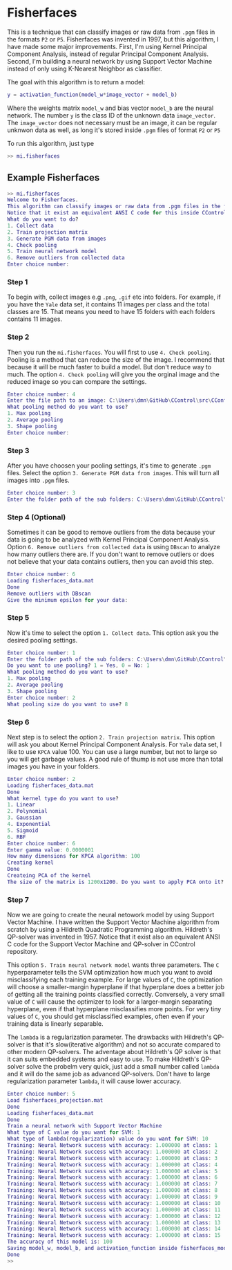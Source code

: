 # Fisherfaces
This is a technique that can classify images or raw data from `.pgm` files in the formats `P2` or `P5`.
Fisherfaces was invented in 1997, but this algorithm, I have made some major improvements. First, I'm using Kernel Principal Component Analysis,
instead of regular Principal Component Analysis. Second, I'm building a neural network by using Support Vector Machine instead of only using K-Nearest Neighbor as classifier.

The goal with this algorithm is to return a model:

```matlab
y = activation_function(model_w*image_vector + model_b)
```
Where the weights matrix `model_w` and bias vector `model_b` are the neural network.
The number `y` is the class ID of the unknown data `image_vector`. The `image_vector` does not necessary must be an image, it can be regular unknwon data as well, as long it's stored inside `.pgm` files of format `P2` or `P5`

To run this algorithm, just type

```matlab
>> mi.fisherfaces
```

## Example Fisherfaces
```matlab
>> mi.fisherfaces
Welcome to Fisherfaces.
This algorithm can classify images or raw data from .pgm files in the formats P2 and P5.
Notice that it exist an equivalent ANSI C code for this inside CControl
What do you want to do?
1. Collect data
2. Train projection matrix
3. Generate PGM data from images
4. Check pooling
5. Train neural network model
6. Remove outliers from collected data
Enter choice number:
```

### Step 1
To begin with, collect images e.g `.png`, `.gif` etc into folders. For example, if you have the `Yale` data set, it contains 11 images per class and the 
total classes are 15. That means you need to have 15 folders with each folders contains 11 images.

### Step 2
Then you run the `mi.fisherfaces`. You will first to use `4. Check pooling`. Pooling is a method that can reduce the size of the image. I recommend that
because it will be much faster to build a model. But don't reduce way to much. The option `4. Check pooling` will give you the orginal image and the 
reduced image so you can compare the settings.

```matlab
Enter choice number: 4
Enter the file path to an image: C:\Users\dmn\GitHub\CControl\src\CControl\Documents\Data\yale\Class 1\centerlight.gif
What pooling method do you want to use?
1. Max pooling
2. Average pooling
3. Shape pooling
Enter choice number:
```

### Step 3
After you have choosen your pooling settings, it's time to generate `.pgm` files. Select the option `3. Generate PGM data from images`.
This will turn all images into `.pgm` files.

```matlab
Enter choice number: 3
Enter the folder path of the sub folders: C:\Users\dmn\GitHub\CControl\src\CControl\Documents\Data\yale
```

### Step 4 (Optional)
Sometimes it can be good to remove outliers from the data because your data is going to be analyzed with Kernel Principal Component Analysis.
Option `6. Remove outliers from collected data` is using `DBscan` to analyze how many outliers there are. If you don't want to remove outliers or does not believe that your data contains
outliers, then you can avoid this step.

```matlab
Enter choice number: 6
Loading fisherfaces_data.mat
Done
Remove outliers with DBscan
Give the minimum epsilon for your data:
```

### Step 5
Now it's time to select the option `1. Collect data`.
This option ask you the desired pooling settings.

```matlab
Enter choice number: 1
Enter the folder path of the sub folders: C:\Users\dmn\GitHub\CControl\src\CControl\Documents\Data\yale
Do you want to use pooling? 1 = Yes, 0 = No: 1
What pooling method do you want to use?
1. Max pooling
2. Average pooling
3. Shape pooling
Enter choice number: 2
What pooling size do you want to use? 8
```

### Step 6
Next step is to select the option `2. Train projection matrix`. This option will ask you about Kernel Principal Component Analysis. 
For `Yale` data set, I like to use `KPCA` value 100. You can use a large number, but not to large so you will get garbage values.
A good rule of thump is not use more than total images you have in your folders.

```matlab
Enter choice number: 2
Loading fisherfaces_data.mat
Done
What kernel type do you want to use?
1. Linear
2. Polynomial
3. Gaussian
4. Exponential
5. Sigmoid
6. RBF
Enter choice number: 6
Enter gamma value: 0.0000001
How many dimensions for KPCA algorithm: 100
Creating kernel
Done
Createing PCA of the kernel
The size of the matrix is 1200x1200. Do you want to apply PCA onto it? 1 = Yes, 0 = No: 1
```

### Step 7
Now we are going to create the neural netowork model by using Support Vector Machine. I have written the Support Vector Machine algorithm from scratch by using a Hildreth Quadratic Programming algorithm. Hildreth's QP-solver was invented in 1957. Notice that it exist also an equivalent ANSI C code for the Support Vector Machine and QP-solver in CControl repository.

This option `5. Train neural network model` wants three parameters.
The `C` hyperparameter tells the SVM optimization how much you want to avoid misclassifying each training example. 
For large values of `C`, the optimization will choose a smaller-margin hyperplane if that hyperplane does a better job of getting all the training points classified correctly. 
Conversely, a very small value of `C` will cause the optimizer to look for a larger-margin separating hyperplane, even if that hyperplane misclassifies more points. 
For very tiny values of `C`, you should get misclassified examples, often even if your training data is linearly separable.

The `lambda` is a regularization parameter. The drawbacks with Hildreth's QP-solver is that it's slow(iterative algorithm) and not so accurate compared to other modern QP-solvers.
The adventage about Hildreth's QP solver is that it can suits embedded systems and easy to use. 
To make Hildreth's QP-solver solve the probelm very quick, just add a small number called `lambda` and it will do the same job as advanced QP-solvers.
Don't have to large regularization parameter `lambda`, it will cause lower accuracy.

```matlab
Enter choice number: 5
Load fisherfaces_projection.mat
Done
Loading fisherfaces_data.mat
Done
Train a neural network with Support Vector Machine
What type of C value do you want for SVM: 1
What type of lambda(regularization) value do you want for SVM: 10
Training: Neural Network success with accuracy: 1.000000 at class: 1
Training: Neural Network success with accuracy: 1.000000 at class: 2
Training: Neural Network success with accuracy: 1.000000 at class: 3
Training: Neural Network success with accuracy: 1.000000 at class: 4
Training: Neural Network success with accuracy: 1.000000 at class: 5
Training: Neural Network success with accuracy: 1.000000 at class: 6
Training: Neural Network success with accuracy: 1.000000 at class: 7
Training: Neural Network success with accuracy: 1.000000 at class: 8
Training: Neural Network success with accuracy: 1.000000 at class: 9
Training: Neural Network success with accuracy: 1.000000 at class: 10
Training: Neural Network success with accuracy: 1.000000 at class: 11
Training: Neural Network success with accuracy: 1.000000 at class: 12
Training: Neural Network success with accuracy: 1.000000 at class: 13
Training: Neural Network success with accuracy: 1.000000 at class: 14
Training: Neural Network success with accuracy: 1.000000 at class: 15
The accuracy of this model is: 100
Saving model_w, model_b, and activation_function inside fisherfaces_model.mat
Done
>>
```
